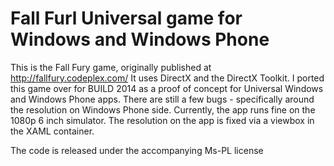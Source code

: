 Fall Furl Universal game for Windows and Windows Phone
==================
This is the Fall Fury game, originally published at http://fallfury.codeplex.com/ It uses DirectX and the DirectX Toolkit. I ported this game over for BUILD 2014 as a proof of concept for Universal Windows and Windows Phone apps. There are still a few bugs - specifically around the resolution on Windows Phone side. Currently, the app runs fine on the 1080p 6 inch simulator. The resolution on the app is fixed via a viewbox in the XAML container.

The code is released under the accompanying Ms-PL license